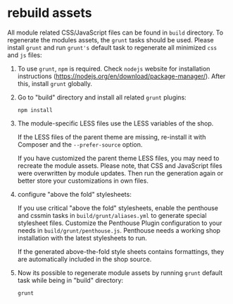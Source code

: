 # rebuild assets

All module related CSS/JavaScript files can be found in ``build`` directory. To 
regenerate the modules assets, the ``grunt`` tasks should be used. Please 
install ``grunt`` and run ``grunt's`` default task to regenerate all minimized 
``css`` and ``js`` files:

1. To use ``grunt``, ``npm`` is required. Check ``nodejs`` website for 
installation instructions (https://nodejs.org/en/download/package-manager/). 
After this, install ``grunt`` globally. 

2. Go to "build" directory and install all related ``grunt`` plugins:

	```
    npm install
    ```

3. The module-specific LESS files use the LESS variables of the shop. 

   If the LESS files of the parent theme are missing, re-install it with Composer 
   and the `--prefer-source` option.
   
   If you have customized the parent theme LESS files, you may need to recreate 
   the module assets. Please note, that CSS and JavaScript files were overwritten 
   by module updates. Then run the generation again or better store your 
   customizations in own files.

3. configure "above the fold" stylesheets:

    If you use critical "above the fold" stylesheets, enable the penthouse and 
    cssmin tasks in ``build/grunt/aliases.yml`` to generate special stylesheet 
    files. Customize the Penthouse Plugin configuration to your needs in 
    ``build/grunt/penthouse.js``. Penthouse needs a working shop installation 
    with the latest stylesheets to run.
    
    If the generated above-the-fold style sheets contains formattings, they are 
    automatically included in the shop source.

4. Now its possible to regenerate module assets by running ``grunt`` default
task while being in "build" directory:

	```
	grunt
	```